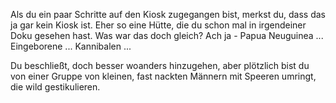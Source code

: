 Als du ein paar Schritte auf den Kiosk zugegangen bist,
merkst du, dass das ja gar kein Kiosk ist. 
Eher so eine Hütte, die du schon mal in irgendeiner Doku gesehen hast.
Was war das doch gleich?
Ach ja - Papua Neuguinea ... Eingeborene ... Kannibalen ...

Du beschließt, doch besser woanders hinzugehen, aber plötzlich bist
du von einer Gruppe von kleinen, fast nackten Männern mit Speeren
umringt, die wild gestikulieren.
